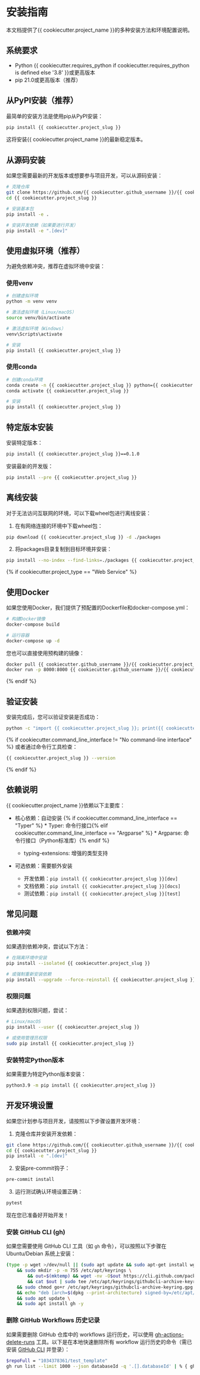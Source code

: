 # 安装指南

本文档提供了{{ cookiecutter.project_name }}的多种安装方法和环境配置说明。

## 系统要求

* Python {{ cookiecutter.requires_python if cookiecutter.requires_python is defined else '3.8' }}或更高版本
* pip 21.0或更高版本（推荐）

## 从PyPI安装（推荐）

最简单的安装方法是使用pip从PyPI安装：

```bash
pip install {{ cookiecutter.project_slug }}
```

这将安装{{ cookiecutter.project_name }}的最新稳定版本。

## 从源码安装

如果您需要最新的开发版本或想要参与项目开发，可以从源码安装：

```bash
# 克隆仓库
git clone https://github.com/{{ cookiecutter.github_username }}/{{ cookiecutter.project_slug }}.git
cd {{ cookiecutter.project_slug }}

# 安装基本包
pip install -e .

# 安装开发依赖（如果要进行开发）
pip install -e ".[dev]"
```

## 使用虚拟环境（推荐）

为避免依赖冲突，推荐在虚拟环境中安装：

### 使用venv

```bash
# 创建虚拟环境
python -m venv venv

# 激活虚拟环境（Linux/macOS）
source venv/bin/activate

# 激活虚拟环境（Windows）
venv\Scripts\activate

# 安装
pip install {{ cookiecutter.project_slug }}
```

### 使用conda

```bash
# 创建conda环境
conda create -n {{ cookiecutter.project_slug }} python={{ cookiecutter.requires_python if cookiecutter.requires_python is defined else '3.8' }}
conda activate {{ cookiecutter.project_slug }}

# 安装
pip install {{ cookiecutter.project_slug }}
```

## 特定版本安装

安装特定版本：

```bash
pip install {{ cookiecutter.project_slug }}==0.1.0
```

安装最新的开发版：

```bash
pip install --pre {{ cookiecutter.project_slug }}
```

## 离线安装

对于无法访问互联网的环境，可以下载wheel包进行离线安装：

1. 在有网络连接的环境中下载wheel包：

```bash
pip download {{ cookiecutter.project_slug }} -d ./packages
```

2. 将packages目录复制到目标环境并安装：

```bash
pip install --no-index --find-links=./packages {{ cookiecutter.project_slug }}
```

{% if cookiecutter.project_type == "Web Service" %}
## 使用Docker

如果您使用Docker，我们提供了预配置的Dockerfile和docker-compose.yml：

```bash
# 构建Docker镜像
docker-compose build

# 运行容器
docker-compose up -d
```

您也可以直接使用预构建的镜像：

```bash
docker pull {{ cookiecutter.github_username }}/{{ cookiecutter.project_slug }}:latest
docker run -p 8000:8000 {{ cookiecutter.github_username }}/{{ cookiecutter.project_slug }}:latest
```
{% endif %}

## 验证安装

安装完成后，您可以验证安装是否成功：

```bash
python -c "import {{ cookiecutter.project_slug }}; print({{ cookiecutter.project_slug }}.__version__)"
```

{% if cookiecutter.command_line_interface != "No command-line interface" %}
或者通过命令行工具检查：

```bash
{{ cookiecutter.project_slug }} --version
```
{% endif %}

## 依赖说明

{{ cookiecutter.project_name }}依赖以下主要库：

* 核心依赖：自动安装
{% if cookiecutter.command_line_interface == "Typer" %}  * Typer: 命令行接口{% elif cookiecutter.command_line_interface == "Argparse" %}  * Argparse: 命令行接口（Python标准库）{% endif %}
  * typing-extensions: 增强的类型支持

* 可选依赖：需要额外安装
  * 开发依赖：`pip install {{ cookiecutter.project_slug }}[dev]`
  * 文档依赖：`pip install {{ cookiecutter.project_slug }}[docs]`
  * 测试依赖：`pip install {{ cookiecutter.project_slug }}[test]`

## 常见问题

### 依赖冲突

如果遇到依赖冲突，尝试以下方法：

```bash
# 在隔离环境中安装
pip install --isolated {{ cookiecutter.project_slug }}

# 或强制重新安装依赖
pip install --upgrade --force-reinstall {{ cookiecutter.project_slug }}
```

### 权限问题

如果遇到权限问题，尝试：

```bash
# Linux/macOS
pip install --user {{ cookiecutter.project_slug }}

# 或使用管理员权限
sudo pip install {{ cookiecutter.project_slug }}
```

### 安装特定Python版本

如果需要为特定Python版本安装：

```bash
python3.9 -m pip install {{ cookiecutter.project_slug }}
```

## 开发环境设置

如果您计划参与项目开发，请按照以下步骤设置开发环境：

1. 克隆仓库并安装开发依赖：

```bash
git clone https://github.com/{{ cookiecutter.github_username }}/{{ cookiecutter.project_slug }}.git
cd {{ cookiecutter.project_slug }}
pip install -e ".[dev]"
```

2. 安装pre-commit钩子：

```bash
pre-commit install
```

3. 运行测试确认环境设置正确：

```bash
pytest
```

现在您已准备好开始开发！

### 安装 GitHub CLI (gh)

如果您需要使用 GitHub CLI 工具（如 `gh` 命令），可以按照以下步骤在 Ubuntu/Debian 系统上安装：
```bash
(type -p wget >/dev/null || (sudo apt update && sudo apt-get install wget -y)) \
	&& sudo mkdir -p -m 755 /etc/apt/keyrings \
        && out=$(mktemp) && wget -nv -O$out https://cli.github.com/packages/githubcli-archive-keyring.gpg \
        && cat $out | sudo tee /etc/apt/keyrings/githubcli-archive-keyring.gpg > /dev/null \
	&& sudo chmod go+r /etc/apt/keyrings/githubcli-archive-keyring.gpg \
	&& echo "deb [arch=$(dpkg --print-architecture) signed-by=/etc/apt/keyrings/githubcli-archive-keyring.gpg] https://cli.github.com/packages stable main" | sudo tee /etc/apt/sources.list.d/github-cli.list > /dev/null \
	&& sudo apt update \
	&& sudo apt install gh -y
```


### 删除 GitHub Workflows 历史记录

如果需要删除 GitHub 仓库中的 workflows 运行历史，可以使用 [gh-actions-delete-runs](https://github.com/rokroskar/gh-actions-delete-runs) 工具。以下是在本地快速删除所有 workflow 运行历史的命令（需已安装 [GitHub CLI](https://cli.github.com/) 并登录）：

```bash
$repoFull = "1034378361/test_template"
gh run list --limit 1000 --json databaseId -q '.[].databaseId' | % { gh api --method DELETE repos/$repoFull/actions/runs/$_ }
```
